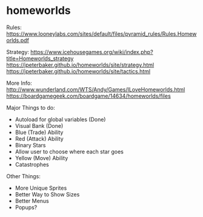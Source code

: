 # homeworlds

Rules:
https://www.looneylabs.com/sites/default/files/pyramid_rules/Rules.Homeworlds.pdf

Strategy:
https://www.icehousegames.org/wiki/index.php?title=Homeworlds_strategy
https://jpeterbaker.github.io/homeworlds/site/strategy.html
https://jpeterbaker.github.io/homeworlds/site/tactics.html

More Info:
http://www.wunderland.com/WTS/Andy/Games/ILoveHomeworlds.html
https://boardgamegeek.com/boardgame/14634/homeworlds/files


Major Things to do:

- Autoload for global variables (Done)
- Visual Bank (Done)
- Blue (Trade) Ability
- Red (Attack) Ability
- Binary Stars
- Allow user to choose where each star goes
- Yellow (Move) Ability
- Catastrophes

Other Things:

- More Unique Sprites
- Better Way to Show Sizes
- Better Menus
- Popups?
